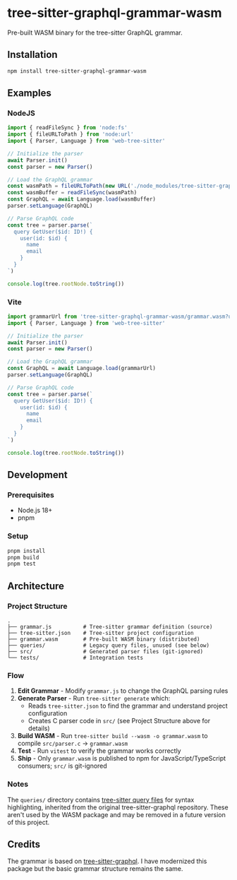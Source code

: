 # tree-sitter-graphql-grammar-wasm

Pre-built WASM binary for the tree-sitter GraphQL grammar.

## Installation

```bash
npm install tree-sitter-graphql-grammar-wasm
```

## Examples

### NodeJS

```typescript
import { readFileSync } from 'node:fs'
import { fileURLToPath } from 'node:url'
import { Parser, Language } from 'web-tree-sitter'

// Initialize the parser
await Parser.init()
const parser = new Parser()

// Load the GraphQL grammar
const wasmPath = fileURLToPath(new URL('./node_modules/tree-sitter-graphql-grammar-wasm/grammar.wasm', import.meta.url))
const wasmBuffer = readFileSync(wasmPath)
const GraphQL = await Language.load(wasmBuffer)
parser.setLanguage(GraphQL)

// Parse GraphQL code
const tree = parser.parse(`
  query GetUser($id: ID!) {
    user(id: $id) {
      name
      email
    }
  }
`)

console.log(tree.rootNode.toString())
```

### Vite

```typescript
import grammarUrl from 'tree-sitter-graphql-grammar-wasm/grammar.wasm?url'
import { Parser, Language } from 'web-tree-sitter'

// Initialize the parser
await Parser.init()
const parser = new Parser()

// Load the GraphQL grammar
const GraphQL = await Language.load(grammarUrl)
parser.setLanguage(GraphQL)

// Parse GraphQL code
const tree = parser.parse(`
  query GetUser($id: ID!) {
    user(id: $id) {
      name
      email
    }
  }
`)

console.log(tree.rootNode.toString())
```

## Development

### Prerequisites

- Node.js 18+
- pnpm

### Setup

```bash
pnpm install
pnpm build
pnpm test
```


## Architecture

### Project Structure

```
.
├── grammar.js          # Tree-sitter grammar definition (source)
├── tree-sitter.json    # Tree-sitter project configuration
├── grammar.wasm        # Pre-built WASM binary (distributed)
├── queries/            # Legacy query files, unused (see below)
├── src/                # Generated parser files (git-ignored)
└── tests/              # Integration tests
```

### Flow

1. **Edit Grammar** - Modify `grammar.js` to change the GraphQL parsing rules
2. **Generate Parser** - Run `tree-sitter generate` which:
   - Reads `tree-sitter.json` to find the grammar and understand project configuration
   - Creates C parser code in `src/` (see Project Structure above for details)
3. **Build WASM** - Run `tree-sitter build --wasm -o grammar.wasm` to compile `src/parser.c` → `grammar.wasm`
4. **Test** - Run `vitest` to verify the grammar works correctly
5. **Ship** - Only `grammar.wasm` is published to npm for JavaScript/TypeScript consumers; `src/` is git-ignored

### Notes

The `queries/` directory contains [tree-sitter query files](https://tree-sitter.github.io/tree-sitter/syntax-highlighting#queries) for syntax highlighting, inherited from the original tree-sitter-graphql repository. These aren't used by the WASM package and may be removed in a future version of this project.

## Credits

The grammar is based on [tree-sitter-graphql](https://github.com/bkegley/tree-sitter-graphql). I have modernized this package but the basic grammar structure remains the same.
